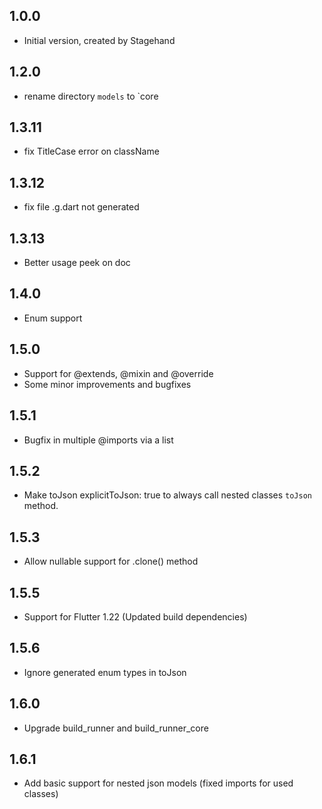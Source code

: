 ## 1.0.0

- Initial version, created by Stagehand

## 1.2.0

- rename directory `models` to `core

## 1.3.11

- fix TitleCase error on className

## 1.3.12

- fix file .g.dart not generated

## 1.3.13

- Better usage peek on doc

## 1.4.0

- Enum support

## 1.5.0

- Support for @extends, @mixin and @override
- Some minor improvements and bugfixes

## 1.5.1

- Bugfix in multiple @imports via a list

## 1.5.2

- Make toJson explicitToJson: true to always call nested classes `toJson` method.

## 1.5.3

- Allow nullable support for .clone() method

## 1.5.5

- Support for Flutter 1.22 (Updated build dependencies)

## 1.5.6

- Ignore generated enum types in toJson

## 1.6.0

- Upgrade build_runner and build_runner_core

## 1.6.1

- Add basic support for nested json models (fixed imports for used classes)